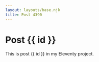 ```yaml
---
layout: layouts/base.njk
title: Post 4390
---
```


# Post {{ id }}

This is post {{ id }} in my Eleventy project.
